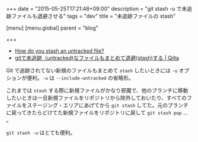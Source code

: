 +++
date = "2015-05-25T17:21:48+09:00"
description = "git stash -u で未追跡ファイルも退避させる"
tags = "dev"
title = "未追跡ファイルの stash"

[menu]
  [menu.global]
    parent = "blog"

+++

- [How do you stash an untracked file?](http://stackoverflow.com/questions/835501/how-do-you-stash-an-untracked-file)
- [gitで未追跡（untracked)なファイルもまとめて退避(stash)する | Qiita](http://qiita.com/muran001/items/f5746c518bf663f86a79)

Git で追跡されてない新規のファイルもまとめて `stash` したいときには `-u` オプションが便利。`-u` は `--include-untracked` の省略形。

これまでは `stash` する際に新規ファイルがかなり邪魔で、他のブランチに移動したいときは一旦新規ファイルをリポジトリから除外しておいたり、すべてのファイルをステージング・エリアにあげてから `git stash` してた。元のブランチに戻ってきたらどけてた新規ファイルをリポジトリに戻して `git stash pop` ... 。

`git stash -u` はとても便利。
